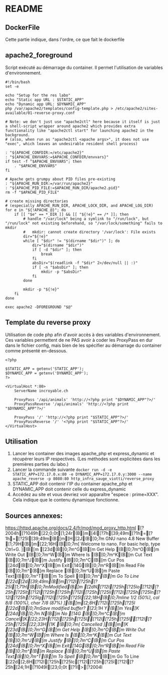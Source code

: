 # README

## **DockerFile**

Cette partie indique, dans l'ordre, ce que fait le dockerfile


## **apache2_foreground**
Script exécuté au démarrage du container. Il permet l'utilisation de variables d'environnement.
```
#!/bin/bash
set -e

echo "Setup for the res labo"
echo "Static app URL : $STATIC_APP"
echo "Dynamic app URL: $DYNAMIC_APP"
php /var/apache2/templates/config-template.php > /etc/apache2/sites-available/01-reverse-proxy.conf

# Note: we don't just use "apache2ctl" here because it itself is just a shell-script wrapper around apache2 which provides extra functionality like "apache2ctl start" for launching apache2 in the background.
# (also, when run as "apache2ctl <apache args>", it does not use "exec", which leaves an undesirable resident shell process)

: "${APACHE_CONFDIR:=/etc/apache2}"
: "${APACHE_ENVVARS:=$APACHE_CONFDIR/envvars}"
if test -f "$APACHE_ENVVARS"; then
	. "$APACHE_ENVVARS"
fi

# Apache gets grumpy about PID files pre-existing
: "${APACHE_RUN_DIR:=/var/run/apache2}"
: "${APACHE_PID_FILE:=$APACHE_RUN_DIR/apache2.pid}"
rm -f "$APACHE_PID_FILE"

# create missing directories
# (especially APACHE_RUN_DIR, APACHE_LOCK_DIR, and APACHE_LOG_DIR)
for e in "${!APACHE_@}"; do
	if [[ "$e" == *_DIR ]] && [[ "${!e}" == /* ]]; then
		# handle "/var/lock" being a symlink to "/run/lock", but "/run/lock" not existing beforehand, so "/var/lock/something" fails to mkdir
		#   mkdir: cannot create directory '/var/lock': File exists
		dir="${!e}"
		while [ "$dir" != "$(dirname "$dir")" ]; do
			dir="$(dirname "$dir")"
			if [ -d "$dir" ]; then
				break
			fi
			absDir="$(readlink -f "$dir" 2>/dev/null || :)"
			if [ -n "$absDir" ]; then
				mkdir -p "$absDir"
			fi
		done

		mkdir -p "${!e}"
	fi
done

exec apache2 -DFOREGROUND "$@"

```

## **Template du reverse proxy**
Utilisation de code php afin d'avoir accès à des variables d'environnement. Ces variables permettent de ne PAS avoir à coder les ProxyPass en dur dans le fichier config, mais bien de les spécifier au démarrage du container comme présenté en-dessous.
```
<?php

$STATIC_APP = getenv('STATIC_APP');
$DYNAMIC_APP = getenv('DYNAMIC_APP');
?>

<VirtualHost *:80>
	ServerName incroyable.ch
	
	ProxyPass '/api/animals' 'http://<?php print "$DYNAMIC_APP"?>/'
	ProxyPassReverse '/api/animals' 'http://<?php print "$DYNAMIC_APP"?>/'
	
	ProxyPass '/' 'http://<?php print "$STATIC_APP"?>/'
	ProxyPassReverse '/' '<?php print "$STATIC_APP"?>/'
</VirtualHost>

```

## **Utilisation**
1) Lancer les container des images apache_php et express_dynamic et récupérer leurs IP respectives. (Les méthodes sont explicitées dans les premières parties du labo.)
2) Lancer la commande suivante ```docker run -d -e STATIC_APP=172.17.0.x:80 -e DYNAMIC_APP=172.17.0.y:3000 --name apache_reverse -p 8080:80 http_infra_sauge_viotti/reverse_proxy```
3) STATIC_APP doit contenir l'IP du container apache_php et DYNAMIC_APP doit contenir celle du express_dynamic
4) Accédez au site et vous devriez voir apparaître "espece : prime=XXX". Cela indique que le contenu dynamique fonctionne.




## Sources annexes:

https://httpd.apache.org/docs/2.4/fr/mod/mod_proxy_http.html
[?2004h[?1049h[22;0;0t[1;24r(B[m[4l[?7h[39;49m[?1h=[?1h=[?25l[39;49m(B[m[H[2J(B[0;7m  GNU nano 4.8                       New Buffer                                 [1;79H(B[m[22;16H(B[0;7m[ Welcome to nano.  For basic help, type Ctrl+G. ](B[m[23d(B[0;7m^G(B[m Get Help  (B[0;7m^O(B[m Write Out (B[0;7m^W(B[m Where Is  (B[0;7m^K(B[m Cut Text  (B[0;7m^J(B[m Justify   (B[0;7m^C(B[m Cur Pos[24d(B[0;7m^X(B[m Exit[14G(B[0;7m^R(B[m Read File (B[0;7m^\(B[m Replace   (B[0;7m^U(B[m Paste Text(B[0;7m^T(B[m To Spell  (B[0;7m^_(B[m Go To Line[22d[2d[39;49m(B[m[?12l[?25h[?25l[1;71H(B[0;7mModified(B[m[2dN[?12l[?25h[?25lo[?12l[?25h[?25lt[?12l[?25h[?25lh[?12l[?25h[?25li[?12l[?25h[?25ln[?12l[?25h[?25lg[?12l[?25h[?25l[22;18H(B[0;7mline 1/2 (50%), col 8/8 (100%), char 7/8 (87%) ](B[m[2;8H[?12l[?25h[?25l[22d(B[0;7mSave modified buffer?                                                           [23;1H Y(B[m Yes[K[24d(B[0;7m N(B[m No  [14G   (B[0;7m^C(B[m Cancel[K[22;23H[?12l[?25h[?25l[?12l[?25h[?25l[?12l[?25h[?25l[22;33H[1K (B[0;7m[ Cancelled ](B[m[K[23d(B[0;7m^G(B[m Get Help  (B[0;7m^O(B[m Write Out (B[0;7m^W(B[m Where Is  (B[0;7m^K(B[m Cut Text  (B[0;7m^J(B[m Justify   (B[0;7m^C(B[m Cur Pos[24d(B[0;7m^X(B[m Exit[14G(B[0;7m^R(B[m Read File (B[0;7m^\(B[m Replace   (B[0;7m^U(B[m Paste Text(B[0;7m^T(B[m To Spell  (B[0;7m^_(B[m Go To Line[22d[2;8H[?12l[?25h[?25lc[?12l[?25h[?25l[?12l[?25h[24;1H[?1049l[23;0;0t[?1l>[?2004l
